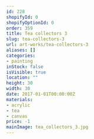 ```yaml
---
id: 228
shopifyId: 0
shopifyOptionId: 0
order: 359
title: Tea collectors 3
slug: tea-collectors-3
url: art-works/tea-collectors-3
aliases: []
categories:
- painting
inStock: false
isVisible: true
location: ""
height: 30
width: 30
date: 2017-01-01T00:00:00Z
materials:
- acrylic
- tea
- canvas
price: -1
mainImage: tea_collectors_3.jpg
---
```

